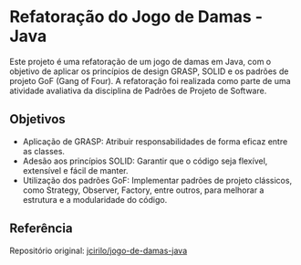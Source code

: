 # Refatoração do Jogo de Damas - Java
Este projeto é uma refatoração de um jogo de damas em Java, com o objetivo de aplicar os princípios de design GRASP, SOLID e os padrões de projeto GoF (Gang of Four). A refatoração foi realizada como parte de uma atividade avaliativa da disciplina de Padrões de Projeto de Software.

## Objetivos
- Aplicação de GRASP: Atribuir responsabilidades de forma eficaz entre as classes.
- Adesão aos princípios SOLID: Garantir que o código seja flexível, extensível e fácil de manter.
- Utilização dos padrões GoF: Implementar padrões de projeto clássicos, como Strategy, Observer, Factory, entre outros, para melhorar a estrutura e a modularidade do código.

## Referência
Repositório original: [jcirilo/jogo-de-damas-java](https://github.com/jcirilo/jogo-de-damas-java/)

